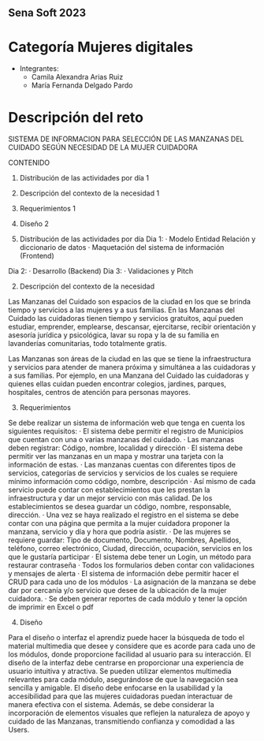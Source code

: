 ## Sena Soft 2023
# Categoría Mujeres digitales

- Integrantes:
    - Camila Alexandra Arias Ruiz
    - María Fernanda Delgado Pardo

# Descripción del reto
SISTEMA DE INFORMACION PARA SELECCIÓN DE LAS MANZANAS DEL CUIDADO SEGÚN NECESIDAD DE LA MUJER CUIDADORA
 
CONTENIDO

1.	Distribución de las actividades por día	1
2.	Descripción del contexto de la necesidad	1
3.	Requerimientos	1
4.	Diseño	2
 
 
 
1.    Distribución de las actividades por día
Dia 1: 
·	Modelo Entidad Relación y diccionario de datos
·	Maquetación del sistema de información (Frontend)
 
Dia 2:
·	Desarrollo (Backend)
Dia 3:
·	Validaciones y Pitch
 
2.    Descripción del contexto de la necesidad
 
Las Manzanas del Cuidado son espacios de la ciudad en los que se brinda tiempo y servicios a las mujeres y a sus familias.
En las Manzanas del Cuidado las cuidadoras tienen tiempo y servicios gratuitos, aquí pueden estudiar, emprender, emplearse, descansar, ejercitarse, recibir orientación y asesoría jurídica y psicológica, lavar su ropa y la de su familia en lavanderías comunitarias, todo totalmente gratis.
 
Las Manzanas son áreas de la ciudad en las que se tiene la infraestructura y servicios para atender de manera próxima y simultánea a las cuidadoras y a sus familias. Por ejemplo, en una Manzana del Cuidado las cuidadoras y quienes ellas cuidan pueden encontrar colegios, jardines, parques, hospitales, centros de atención para personas mayores.
 
3.    Requerimientos
 
Se debe realizar un sistema de información web que tenga en cuenta los siguientes requisitos:
·	El sistema debe permitir el registro de Municipios que cuentan con una o varias manzanas del cuidado. 
·	Las manzanas deben registrar: Código, nombre, localidad y dirección
·	El sistema debe permitir ver las manzanas en un mapa y mostrar una tarjeta con la información de estas.
·	Las manzanas cuentas con diferentes tipos de servicios, categorías de servicios y servicios de los cuales se requiere mínimo información como código, nombre, descripción
·	Así mismo de cada servicio puede contar con establecimientos que les prestan la infraestructura y dar un mejor servicio con más calidad. De los establecimientos se desea guardar un código, nombre, responsable, dirección.
·	Una vez se haya realizado el registro en el sistema se debe contar con una página que permita a la mujer cuidadora proponer la manzana, servicio y día y hora que podría asistir.
·	De las mujeres se requiere guardar: Tipo de documento, Documento, Nombres, Apellidos, teléfono, correo electrónico, Ciudad, dirección, ocupación, servicios en los que le gustaría participar 
·	El sistema debe tener un Login, un método para restaurar contraseña 
·	Todos los formularios deben contar con validaciones y mensajes de alerta
·	El sistema de información debe permitir hacer el CRUD para cada uno de los módulos
·	La asignación de la manzana se debe dar por cercanía y/o servicio que desee de la ubicación de la mujer cuidadora.
·	Se deben generar reportes de cada módulo y tener la opción de imprimir en Excel o pdf
 
 
4.    Diseño
 
Para el diseño o interfaz el aprendiz puede hacer la búsqueda de todo el material multimedia que desee y considere que es acorde para cada uno de los módulos, donde proporcione facilidad al usuario para su interacción.
El diseño de la interfaz debe centrarse en proporcionar una experiencia de usuario intuitiva y atractiva. Se pueden utilizar elementos multimedia relevantes para cada módulo, asegurándose de que la navegación sea sencilla y amigable. El diseño debe enfocarse en la usabilidad y la accesibilidad para que las mujeres cuidadoras puedan interactuar de manera efectiva con el sistema.
Además, se debe considerar la incorporación de elementos visuales que reflejen la naturaleza de apoyo y cuidado de las Manzanas, transmitiendo confianza y comodidad a las Users.


